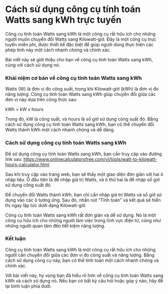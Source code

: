 Cách sử dụng công cụ tính toán Watts sang kWh trực tuyến
========================================================

Công cụ tính toán Watts sang kWh là một công cụ rất hữu ích cho những người muốn chuyển đổi Watts sang Kilowatt-giờ. Đây là một công cụ trực tuyến miễn phí, được thiết kế đặc biệt để giúp người dùng thực hiện các phép tính này một cách nhanh chóng và chính xác.

Bài viết này sẽ giới thiệu cho bạn về công cụ tính toán Watts sang kWh, cùng với cách sử dụng nó.

### Khái niệm cơ bản về công cụ tính toán Watts sang kWh

Watts (W) là đơn vị đo công suất, trong khi Kilowatt-giờ (kWh) là đơn vị đo năng lượng. Công cụ tính toán Watts sang kWh giúp chuyển đổi giữa các đơn vị này dựa trên công thức sau:

kWh = kW x hours

Trong đó, kW là công suất, và hours là số giờ sử dụng công suất đó. Bằng cách sử dụng công cụ tính toán Watts sang kWh, bạn có thể chuyển đổi Watts thành kWh một cách nhanh chóng và dễ dàng.

### Cách sử dụng công cụ tính toán Watts sang kWh

Để sử dụng công cụ tính toán Watts sang kWh, bạn cần truy cập vào đường link sau: <https://www.onlinecalculatorsfree.com/vi/tools/watt-to-kilowatt-hours-calculator.html>

Sau khi truy cập vào trang web, bạn sẽ thấy một giao diện đơn giản với hai ô nhập liệu. Ô đầu tiên là để nhập giá trị Watts, và ô thứ hai là để nhập số giờ sử dụng công suất đó.

Để chuyển đổi Watts thành kWh, bạn chỉ cần nhập giá trị Watts và số giờ sử dụng vào các ô tương ứng. Sau đó, nhấn nút "Tính toán" và kết quả sẽ hiển thị ngay lập tức dưới dạng Kilowatt-giờ.

Công cụ tính toán Watts sang kWh rất đơn giản và dễ sử dụng. Nó là một công cụ hữu ích cho những người làm việc trong lĩnh vực điện tử, cũng như những người quan tâm đến tiết kiệm năng lượng.

### Kết luận

Công cụ tính toán Watts sang kWh là một công cụ rất hữu ích cho những người cần chuyển đổi giữa các đơn vị đo công suất và năng lượng. Bằng cách sử dụng công cụ này, bạn có thể tính toán một cách nhanh chóng và chính xác.

Với bài viết này, hy vọng bạn đã hiểu rõ hơn về công cụ tính toán Watts sang kWh và cách sử dụng nó. Nếu bạn có bất kỳ câu hỏi hoặc góp ý nào, hãy để lại bình luận phía dưới.